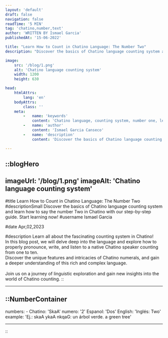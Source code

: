 ```yaml
---
layout: 'default'
draft: false
navigation: false
readTime: '5 MIN'
tag: 'chatino,number,text'
author: 'WRITTEN BY Ismael Garcia'
publishedAt: '15-06-2022'

title: "Learn How to Count in Chatino Language: The Number Two"
description: "Discover the basics of Chatino language counting system and learn how to say the number Two in Chatino with our step-by-step guide. Start learning now!"

image:
    src: '/blog/1.png'
    alt: 'Chatino language counting system'
    width: 1200
    height: 630

head:
    htmlAttrs:
        lang: 'en'
    bodyAttrs:
        class: ''
    meta:
        -   name: 'keywords'
            content: 'Chatino language, counting system, number one, learn Chatino language'
        -   name: 'author'
            content: 'Ismael Garcia Canseco'
        -   name: 'description'
            content: 'Discover the basics of Chatino language counting system and learn how to say the number Two in Chatino with our step-by-step guide. Start learning now!'

---
```




::blogHero
---
imageUrl: '/blog/1.png'
imageAlt: 'Chatino language counting system'
---

#title
Learn How to Count in Chatino Language: The Number Two
#descriptionSmall
Discover the basics of Chatino language counting system and learn how to say the number Two in Chatino with our step-by-step guide. Start learning now!
#username
Ismael Garcia

#date
Apr,02,2023


#description
Learn all about the fascinating counting system in Chatino!
<br> In this blog post, we will delve deep into the language and explore how to properly pronounce, write,
and listen to a native Chatino speaker counting from one to ten.
<br> Discover the unique features and intricacies of Chatino numerals,
and gain a deeper understanding of this rich and complex language.
<br><br>
Join us on a journey of linguistic exploration and gain new insights into the world of Chatino counting.
::






---
::NumberContainer
---

numbers:
    -
        Chatino: 'SkaA'
        numero: '2'
        Espanol: 'Dos'
        English: 'Inglés: Two'
        example: 'Ej.: skaA ykaA nkqaG: un árbol verde. a green tree'

---

::
